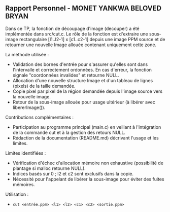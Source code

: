 ## Rapport Personnel - MONET YANKWA BELOVED BRYAN

Dans ce TP, la fonction de découpage d'image (decouper) a été implémentée dans src/cut.c. Le rôle de la fonction est d'extraire une sous-image rectangulaire [l1..l2-1] x [c1..c2-1] depuis une image PPM source et de retourner une nouvelle Image allouée contenant uniquement cette zone.

La méthode utilisée :
- Validation des bornes d'entrée pour s'assurer qu'elles sont dans l'intervalle et correctement ordonnées. En cas d'erreur, la fonction signale "coordonnées invalides" et retourne NULL.
- Allocation d'une nouvelle structure Image et d'un tableau de lignes (pixels) de la taille demandée.
- Copie pixel par pixel de la région demandée depuis l'image source vers la nouvelle image.
- Retour de la sous-image allouée pour usage ultérieur (à libérer avec libererImage()).

Contributions complémentaires :
- Participation au programme principal (main.c) en veillant à l'intégration de la commande cut et à la gestion des retours NULL.
- Rédaction de la documentation (README.md) décrivant l'usage et les limites.

Limites identifiées :
- Vérification d'échec d'allocation mémoire non exhaustive (possibilité de plantage si malloc retourne NULL).
- Indices basés sur 0 ; l2 et c2 sont exclusifs dans la copie.
- Nécessité pour l'appelant de libérer la sous-image pour éviter des fuites mémoires.

Utilisation : 
- `cut <entrée.ppm> <l1> <l2> <c1> <c2> <sortie.ppm>`
